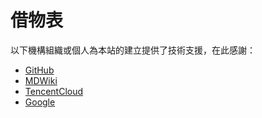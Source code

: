 # 借物表
以下機構組織或個人為本站的建立提供了技術支援，在此感謝：
- [GitHub](https://github.com/)
- [MDWiki](http://dynalon.github.io/mdwiki/)
- [TencentCloud](https://cloud.tencent.com/)
- [Google](https://google.com/ncr)

